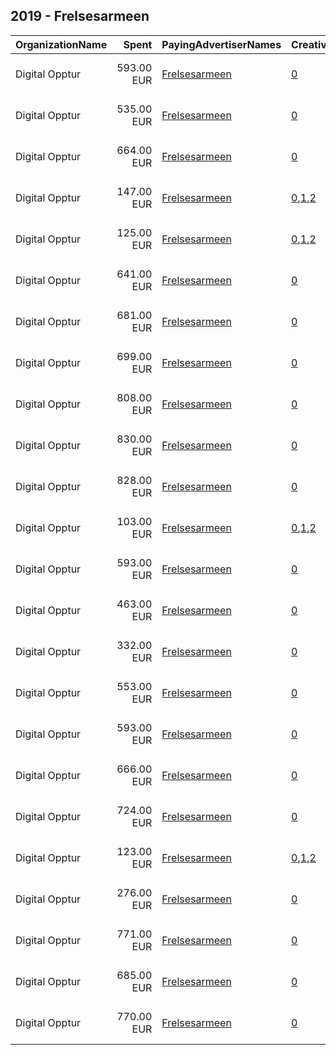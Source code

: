 ## 2019 - Frelsesarmeen 
|OrganizationName|Spent|PayingAdvertiserNames|CreativeUrls|Impressions|Genders|AgeBrackets|CountryCodes|BillingAddresses|CandidateBallotInformation|
|:---|---:|:---|:---|---:|:---|:---|:---|:---|:---|
|Digital Opptur|593.00 EUR|[Frelsesarmeen](2019/Frelsesarmeen.md)|[0](https://www.snap.com/political-ads/asset/c620686ec19f1c5d58ad7caea46f863a2a41a0cdcd88d526d7a56eea792126cb?mediaType=png)|174,564||35+|norway|"Edvard Storms gate 2,OSLO,0166,NO"|Julegryta|
|Digital Opptur|535.00 EUR|[Frelsesarmeen](2019/Frelsesarmeen.md)|[0](https://www.snap.com/political-ads/asset/853d3af115e9b83aed07d7661e6d712797a3920b84b3be71f861aea08987c013?mediaType=mp4)|403,978||15-30|norway|"Edvard Storms gate 2,OSLO,0166,NO"|Frelsesarmeen|
|Digital Opptur|664.00 EUR|[Frelsesarmeen](2019/Frelsesarmeen.md)|[0](https://www.snap.com/political-ads/asset/a237f5aa96736a5815e82b9d2bb78299006ace2bef69b68c1c18a6f3c9049217?mediaType=mp4)|93,586||35+|norway|"Edvard Storms gate 2,OSLO,0166,NO"|Julegryta|
|Digital Opptur|147.00 EUR|[Frelsesarmeen](2019/Frelsesarmeen.md)|[0](https://www.snap.com/political-ads/asset/ec6a619b8e117fe5b08190a1d65ba2f7f392aab8551346823a6ea33821ae1853?mediaType=mp4),[1](https://www.snap.com/political-ads/asset/06b49f8cc78150b8e333918ae7b06b9ae4273e85f94bef255599a06a7bdca43c?mediaType=mp4),[2](https://www.snap.com/political-ads/asset/5050062c9023f2a0b10046f6743488503fc5dfa5eefef60ee88331e072e15e06?mediaType=mp4)|179,210||17-35|norway|"Edvard Storms gate 2,OSLO,0166,NO"|Julegryta|
|Digital Opptur|125.00 EUR|[Frelsesarmeen](2019/Frelsesarmeen.md)|[0](https://www.snap.com/political-ads/asset/ec6a619b8e117fe5b08190a1d65ba2f7f392aab8551346823a6ea33821ae1853?mediaType=mp4),[1](https://www.snap.com/political-ads/asset/06b49f8cc78150b8e333918ae7b06b9ae4273e85f94bef255599a06a7bdca43c?mediaType=mp4),[2](https://www.snap.com/political-ads/asset/5050062c9023f2a0b10046f6743488503fc5dfa5eefef60ee88331e072e15e06?mediaType=mp4)|508,008||17-35|norway|"Edvard Storms gate 2,OSLO,0166,NO"|Julegryta|
|Digital Opptur|641.00 EUR|[Frelsesarmeen](2019/Frelsesarmeen.md)|[0](https://www.snap.com/political-ads/asset/853d3af115e9b83aed07d7661e6d712797a3920b84b3be71f861aea08987c013?mediaType=mp4)|124,578||35-45|norway|"Edvard Storms gate 2,OSLO,0166,NO"|Frelsesarmeen|
|Digital Opptur|681.00 EUR|[Frelsesarmeen](2019/Frelsesarmeen.md)|[0](https://www.snap.com/political-ads/asset/9325aafa0a79401ddb1c1e68b59899cdcd85ddaadd189e8dab76f8eab25b57f7?mediaType=mp4)|144,516||35-45|norway|"Edvard Storms gate 2,OSLO,0166,NO"|Frelsesarmeen|
|Digital Opptur|699.00 EUR|[Frelsesarmeen](2019/Frelsesarmeen.md)|[0](https://www.snap.com/political-ads/asset/9325aafa0a79401ddb1c1e68b59899cdcd85ddaadd189e8dab76f8eab25b57f7?mediaType=mp4)|555,539||15-30|norway|"Edvard Storms gate 2,OSLO,0166,NO"|Frelsesarmeen|
|Digital Opptur|808.00 EUR|[Frelsesarmeen](2019/Frelsesarmeen.md)|[0](https://www.snap.com/political-ads/asset/a237f5aa96736a5815e82b9d2bb78299006ace2bef69b68c1c18a6f3c9049217?mediaType=mp4)|644,485||35-|norway|"Edvard Storms gate 2,OSLO,0166,NO"|Julegryta|
|Digital Opptur|830.00 EUR|[Frelsesarmeen](2019/Frelsesarmeen.md)|[0](https://www.snap.com/political-ads/asset/e3334bbdeb91327d3c44b647fb3a7492eb61f244d62c2aa5c599d0e049b0848b?mediaType=mp4)|105,359||35+|norway|"Edvard Storms gate 2,OSLO,0166,NO"|Julegryta|
|Digital Opptur|828.00 EUR|[Frelsesarmeen](2019/Frelsesarmeen.md)|[0](https://www.snap.com/political-ads/asset/a237f5aa96736a5815e82b9d2bb78299006ace2bef69b68c1c18a6f3c9049217?mediaType=mp4)|132,186||35+|norway|"Edvard Storms gate 2,OSLO,0166,NO"|Julegryta|
|Digital Opptur|103.00 EUR|[Frelsesarmeen](2019/Frelsesarmeen.md)|[0](https://www.snap.com/political-ads/asset/ec6a619b8e117fe5b08190a1d65ba2f7f392aab8551346823a6ea33821ae1853?mediaType=mp4),[1](https://www.snap.com/political-ads/asset/06b49f8cc78150b8e333918ae7b06b9ae4273e85f94bef255599a06a7bdca43c?mediaType=mp4),[2](https://www.snap.com/political-ads/asset/5050062c9023f2a0b10046f6743488503fc5dfa5eefef60ee88331e072e15e06?mediaType=mp4)|87,475||35+|norway|"Edvard Storms gate 2,OSLO,0166,NO"|Julegryta|
|Digital Opptur|593.00 EUR|[Frelsesarmeen](2019/Frelsesarmeen.md)|[0](https://www.snap.com/political-ads/asset/c620686ec19f1c5d58ad7caea46f863a2a41a0cdcd88d526d7a56eea792126cb?mediaType=png)|576,840||15-35|norway|"Edvard Storms gate 2,OSLO,0166,NO"|Julegryta|
|Digital Opptur|463.00 EUR|[Frelsesarmeen](2019/Frelsesarmeen.md)|[0](https://www.snap.com/political-ads/asset/9325aafa0a79401ddb1c1e68b59899cdcd85ddaadd189e8dab76f8eab25b57f7?mediaType=mp4)|101,286||35-45|norway|"Edvard Storms gate 2,OSLO,0166,NO"|Frelsesarmeen|
|Digital Opptur|332.00 EUR|[Frelsesarmeen](2019/Frelsesarmeen.md)|[0](https://www.snap.com/political-ads/asset/58e37348c226deafde4e965dec2ab9b197ba520aaf49c86b4f986640438323cd?mediaType=mp4)|277,372|||norway|"Edvard Storms gate 2,OSLO,0166,NO"|Julegryta|
|Digital Opptur|553.00 EUR|[Frelsesarmeen](2019/Frelsesarmeen.md)|[0](https://www.snap.com/political-ads/asset/853d3af115e9b83aed07d7661e6d712797a3920b84b3be71f861aea08987c013?mediaType=mp4)|108,165||35-45|norway|"Edvard Storms gate 2,OSLO,0166,NO"|Frelsesarmeen|
|Digital Opptur|593.00 EUR|[Frelsesarmeen](2019/Frelsesarmeen.md)|[0](https://www.snap.com/political-ads/asset/9325aafa0a79401ddb1c1e68b59899cdcd85ddaadd189e8dab76f8eab25b57f7?mediaType=mp4)|114,735||35-45|norway|"Edvard Storms gate 2,OSLO,0166,NO"|Frelsesarmeen|
|Digital Opptur|666.00 EUR|[Frelsesarmeen](2019/Frelsesarmeen.md)|[0](https://www.snap.com/political-ads/asset/e3334bbdeb91327d3c44b647fb3a7492eb61f244d62c2aa5c599d0e049b0848b?mediaType=mp4)|112,393||35+|norway|"Edvard Storms gate 2,OSLO,0166,NO"|Julegryta|
|Digital Opptur|724.00 EUR|[Frelsesarmeen](2019/Frelsesarmeen.md)|[0](https://www.snap.com/political-ads/asset/e3334bbdeb91327d3c44b647fb3a7492eb61f244d62c2aa5c599d0e049b0848b?mediaType=mp4)|647,223||15-35|norway|"Edvard Storms gate 2,OSLO,0166,NO"|Julegryta|
|Digital Opptur|123.00 EUR|[Frelsesarmeen](2019/Frelsesarmeen.md)|[0](https://www.snap.com/political-ads/asset/ec6a619b8e117fe5b08190a1d65ba2f7f392aab8551346823a6ea33821ae1853?mediaType=mp4),[1](https://www.snap.com/political-ads/asset/06b49f8cc78150b8e333918ae7b06b9ae4273e85f94bef255599a06a7bdca43c?mediaType=mp4),[2](https://www.snap.com/political-ads/asset/5050062c9023f2a0b10046f6743488503fc5dfa5eefef60ee88331e072e15e06?mediaType=mp4)|480,113||35+|norway|"Edvard Storms gate 2,OSLO,0166,NO"|Julegryta|
|Digital Opptur|276.00 EUR|[Frelsesarmeen](2019/Frelsesarmeen.md)|[0](https://www.snap.com/political-ads/asset/edfd1031a68ec741c572d898697f6bcc1cd8bfd446ecd20f9842c89506759949?mediaType=mp4)|239,473|||norway|"Edvard Storms gate 2,OSLO,0166,NO"|Julegryta|
|Digital Opptur|771.00 EUR|[Frelsesarmeen](2019/Frelsesarmeen.md)|[0](https://www.snap.com/political-ads/asset/853d3af115e9b83aed07d7661e6d712797a3920b84b3be71f861aea08987c013?mediaType=mp4)|162,782||35-45|norway|"Edvard Storms gate 2,OSLO,0166,NO"|Frelsesarmeen|
|Digital Opptur|685.00 EUR|[Frelsesarmeen](2019/Frelsesarmeen.md)|[0](https://www.snap.com/political-ads/asset/e3334bbdeb91327d3c44b647fb3a7492eb61f244d62c2aa5c599d0e049b0848b?mediaType=mp4)|550,540||35-|norway|"Edvard Storms gate 2,OSLO,0166,NO"|Julegryta|
|Digital Opptur|770.00 EUR|[Frelsesarmeen](2019/Frelsesarmeen.md)|[0](https://www.snap.com/political-ads/asset/a237f5aa96736a5815e82b9d2bb78299006ace2bef69b68c1c18a6f3c9049217?mediaType=mp4)|642,472||15-35|norway|"Edvard Storms gate 2,OSLO,0166,NO"|Julegryta|
